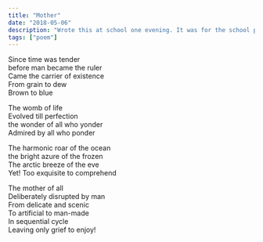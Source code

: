 ```yaml
---
title: "Mother"
date: "2018-05-06"
description: "Wrote this at school one evening. It was for the school poetry competition. First round."
tags: ["poem"]
---
```


Since time was tender\
before man became the ruler\
Came the carrier of existence\
From grain to dew\
Brown to blue

The womb of life\
Evolved till perfection\
the wonder of all who yonder\
Admired by all who ponder

The harmonic roar of the ocean\
the bright azure of the frozen\
The arctic breeze of the eve\
Yet! Too exquisite to comprehend

The mother of all\
Deliberately disrupted by man\
From delicate and scenic\
To artificial to man-made\
In sequential cycle\
Leaving only grief to enjoy!
